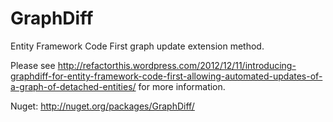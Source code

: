 GraphDiff
=========

Entity Framework Code First graph update extension method.

Please see http://refactorthis.wordpress.com/2012/12/11/introducing-graphdiff-for-entity-framework-code-first-allowing-automated-updates-of-a-graph-of-detached-entities/ for more information.

Nuget: http://nuget.org/packages/GraphDiff/

